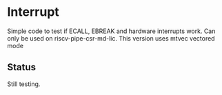 # Interrupt

Simple code to test if ECALL, EBREAK and
hardware interrupts work.
Can only be used on riscv-pipe-csr-md-lic.
This version uses mtvec vectored mode

## Status

Still testing.
